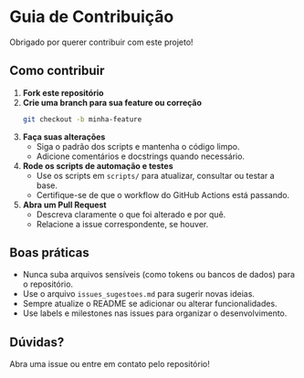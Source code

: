 # Guia de Contribuição

Obrigado por querer contribuir com este projeto!

## Como contribuir

1. **Fork este repositório**
2. **Crie uma branch para sua feature ou correção**
   ```bash
   git checkout -b minha-feature
   ```
3. **Faça suas alterações**
   - Siga o padrão dos scripts e mantenha o código limpo.
   - Adicione comentários e docstrings quando necessário.
4. **Rode os scripts de automação e testes**
   - Use os scripts em `scripts/` para atualizar, consultar ou testar a base.
   - Certifique-se de que o workflow do GitHub Actions está passando.
5. **Abra um Pull Request**
   - Descreva claramente o que foi alterado e por quê.
   - Relacione a issue correspondente, se houver.

## Boas práticas
- Nunca suba arquivos sensíveis (como tokens ou bancos de dados) para o repositório.
- Use o arquivo `issues_sugestoes.md` para sugerir novas ideias.
- Sempre atualize o README se adicionar ou alterar funcionalidades.
- Use labels e milestones nas issues para organizar o desenvolvimento.

## Dúvidas?
Abra uma issue ou entre em contato pelo repositório! 
